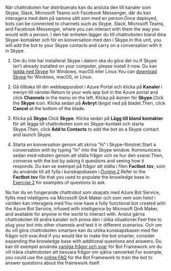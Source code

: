 <span data-ttu-id="1a628-101">När chattroboten har distribuerats kan du ansluta den till kanaler som Skype, Slack, Microsoft Teams och Facebook Messenger, där du kan interagera med dem på samma sätt som med en person.</span><span class="sxs-lookup"><span data-stu-id="1a628-101">Once deployed, bots can be connected to channels such as Skype, Slack, Microsoft Teams, and Facebook Messenger, where you can interact with them the way you would with a person.</span></span> <span data-ttu-id="1a628-102">I den här enheten lägger du till chattroboten bland dina Skype-kontakter och för en konversation med den i Skype.</span><span class="sxs-lookup"><span data-stu-id="1a628-102">In this unit, you will add the bot to your Skype contacts and carry on a conversation with it in Skype.</span></span>

1. <span data-ttu-id="1a628-103">Om du inte har installerat Skype i datorn ska du göra det nu.</span><span class="sxs-lookup"><span data-stu-id="1a628-103">If Skype isn't already installed on your computer, please install it now.</span></span> <span data-ttu-id="1a628-104">Du kan [ladda ned Skype](https://www.skype.com/en/download-skype/skype-for-computer/) för Windows, macOS eller Linux.</span><span class="sxs-lookup"><span data-stu-id="1a628-104">You can [download Skype](https://www.skype.com/en/download-skype/skype-for-computer/) for Windows, macOS, or Linux.</span></span>

1. <span data-ttu-id="1a628-105">Gå tillbaka till din webbappsrobot i Azure Portal och klicka på **Kanaler** i menyn till vänster.</span><span class="sxs-lookup"><span data-stu-id="1a628-105">Return to your web app bot in the Azure portal and click **Channels** in the menu on the left.</span></span> <span data-ttu-id="1a628-106">Klicka på ikonen för **Skype**.</span><span class="sxs-lookup"><span data-stu-id="1a628-106">Click the **Skype** icon.</span></span> <span data-ttu-id="1a628-107">Klicka sedan på **Avbryt** längst ned på bladet.</span><span class="sxs-lookup"><span data-stu-id="1a628-107">Then, click **Cancel** at the bottom of the blade.</span></span>

1. <span data-ttu-id="1a628-108">Klicka på **Skype**.</span><span class="sxs-lookup"><span data-stu-id="1a628-108">Click **Skype**.</span></span> <span data-ttu-id="1a628-109">Klicka sedan på **Lägg till bland kontakter** för att lägga till chattroboten som en Skype-kontakt och starta Skype.</span><span class="sxs-lookup"><span data-stu-id="1a628-109">Then, click **Add to Contacts** to add the bot as a Skype contact and launch Skype.</span></span>

1. <span data-ttu-id="1a628-110">Starta en konversation genom att skriva ”hi” i Skype-fönstret.</span><span class="sxs-lookup"><span data-stu-id="1a628-110">Start a conversation with by typing "hi" into the Skype window.</span></span> <span data-ttu-id="1a628-111">Kommunicera sedan med roboten genom att ställa frågor och se hur den svarar.</span><span class="sxs-lookup"><span data-stu-id="1a628-111">Then, converse with the bot by asking it questions and seeing how it responds.</span></span> <span data-ttu-id="1a628-112">Du kan se exempel på frågor att ställa i filen **Factbot.tsv**, som du använde till att fylla i kunskapsbasen i [Övning 2](#Exercise2).</span><span class="sxs-lookup"><span data-stu-id="1a628-112">Refer to the **Factbot.tsv** file that you used to populate the knowledge base in [Exercise 2](#Exercise2) for examples of questions to ask.</span></span>

<span data-ttu-id="1a628-113">Nu har du en fungerande chattrobot som skapats med Azure Bot Service, fyllts med intelligens via Microsoft QnA Maker och som vem som helst i världen kan interagera med.</span><span class="sxs-lookup"><span data-stu-id="1a628-113">You now have a fully functional bot created with the Azure Bot Service, infused with intelligence by Microsoft QnA Maker, and available for anyone in the world to interact with.</span></span> <span data-ttu-id="1a628-114">Anslut gärna chattroboten till andra kanaler och prova den i olika situationer.</span><span class="sxs-lookup"><span data-stu-id="1a628-114">Feel free to plug your bot into other channels and test it in different scenarios.</span></span> <span data-ttu-id="1a628-115">Och om du vill göra chattroboten smartare kan du utöka kunskapsbasen med fler frågor och svar.</span><span class="sxs-lookup"><span data-stu-id="1a628-115">And if you would like to make the bot smarter, consider expanding the knowledge base with additional questions and answers.</span></span> <span data-ttu-id="1a628-116">Du kan till exempel använda [vanliga frågor och svar](https://docs.microsoft.com/azure/bot-service/bot-service-resources-bot-framework-faq?view=azure-bot-service-3.0) för Bot Framework om du vill träna chattroboten att besvara frågor om själva ramverket.</span><span class="sxs-lookup"><span data-stu-id="1a628-116">For example, you could use the [online FAQ](https://docs.microsoft.com/azure/bot-service/bot-service-resources-bot-framework-faq?view=azure-bot-service-3.0) for the Bot Framework to train the bot to answer questions about the framework itself.</span></span>
